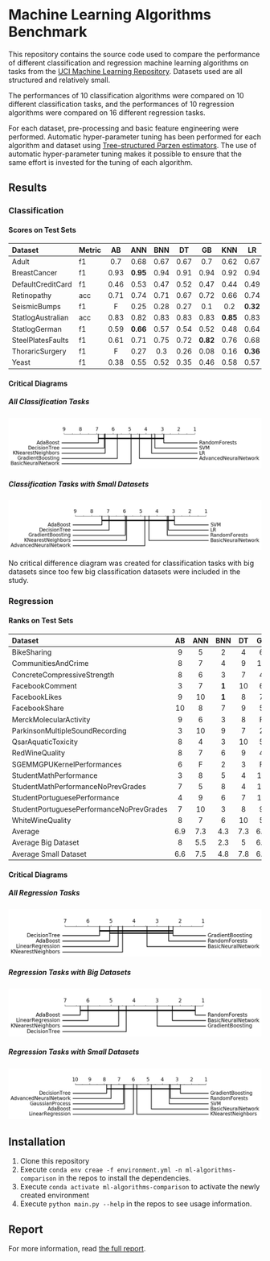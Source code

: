 # Machine Learning Algorithms Benchmark
This repository contains the source code used to compare the performance of different classification and regression machine learning algorithms on tasks from the  [UCI Machine Learning Repository](https://archive.ics.uci.edu/ml/index.php). Datasets used are all structured and relatively small.

The performances of 10 classification algorithms were compared on 10 different classification tasks, and the performances of 10 regression algorithms were compared on 16 different regression tasks.

For each dataset, pre-processing and basic feature engineering were performed.
Automatic hyper-parameter tuning has been performed for each algorithm and dataset using [Tree-structured Parzen estimators](https://papers.nips.cc/paper/4443-algorithms-for-hyper-parameter-optimization.pdf). The use of automatic hyper-parameter tuning makes it possible to ensure that the same effort is invested for the tuning of each algorithm.

## Results

### Classification

#### Scores on Test Sets
| Dataset             | Metric|   AB |   ANN |   BNN |   DT |   GB |   KNN |   LR |   RF |   SVM |
|:--------------------|:------|:----:|:-----:|:-----:|:----:|:----:|:-----:|:----:|:----:|:-----:|
| Adult               | f1    | 0.7  |  0.68 |  0.67 | 0.67 | 0.7  |  0.62 | 0.67 | **0.71** |  0.66 |
| BreastCancer        | f1    | 0.93 |  **0.95** |  0.94 | 0.91 | 0.94 |  0.92 | 0.94 | **0.95** |  **0.95** |
| DefaultCreditCard   | f1    | 0.46 |  0.53 |  0.47 | 0.52 | 0.47 |  0.44 | 0.49 | **0.54** |  0.53 |
| Retinopathy         | acc   | 0.71 |  0.74 |  0.71 | 0.67 | 0.72 |  0.66 | 0.74 | 0.67 |  **0.77** |
| SeismicBumps        | f1    |  F   |  0.25 |  0.28 | 0.27 | 0.1  |  0.2  | **0.32** | 0.28 |  0.3  |
| StatlogAustralian   | acc   | 0.83 |  0.82 |  0.83 | 0.83 | 0.83 |  **0.85** | 0.83 | 0.84 |  0.83 |
| StatlogGerman       | f1    | 0.59 |  **0.66** |  0.57 | 0.54 | 0.52 |  0.48 | 0.64 | 0.59 |  0.63 |
| SteelPlatesFaults   | f1    | 0.61 |  0.71 |  0.75 | 0.72 | **0.82** |  0.76 | 0.68 | 0.8  |  0.77 |
| ThoraricSurgery     | f1    |  F   |  0.27 |  0.3  | 0.26 | 0.08 |  0.16 | **0.36** | 0.24 |  0.35 |
| Yeast               | f1    | 0.38 |  0.55 |  0.52 | 0.35 | 0.46 |  0.58 | 0.57 | **0.6**  |  0.56 |
#### Critical Diagrams
##### All Classification Tasks
![Critical Difference Diagram for Classification tasks](results/cd-diagram-classification.png?raw=true)
##### Classification Tasks with Small Datasets
![Critical Difference Diagram for Regression tasks](results/cd-diagram-classification-small-ds.png?raw=true)

No critical difference diagram was created for classification tasks with big datasets since too few big classification datasets were included in the study.

### Regression
#### Ranks on Test Sets
  Dataset                                  |   AB | ANN   |   BNN |   DT | GP   |   GB |   KNN |   LR |   RF | SVM   |
|:-----------------------------------------|:----:|:-----:|:-----:|:----:|:----:|:----:|:-----:|:----:|:----:|:-----:|
| BikeSharing                              |  9   | 5     |   2   |  4   | 6    |  3   |   8   | 10   |  **1**   | 7     |
| CommunitiesAndCrime                      |  8   | 7     |   4   |  9   | 10   |  2   |   6   |  3   |  5   | **1**     |
| ConcreteCompressiveStrength              |  8   | 6     |   3   |  7   | 4    |  **1**   |   9   | 10   |  2   | 5     |
| FacebookComment                          |  3   | 7     |   **1**   | 10   | 6    |  2   |   8   |  4   |  9   | 5     |
| FacebookLikes                            |  9   | 10    |   **1**   |  8   | 7    |  3   |   4   |  5   |  6   | 2     |
| FacebookShare                            | 10   | 8     |   7   |  9   | 5    |  **1**   |   4   |  3   |  2   | 6     |
| MerckMolecularActivity                   |  9   | 6     |   3   |  8   | F    |  **1**   |   7   |  5   |  2   | 4     |
| ParkinsonMultipleSoundRecording          |  3   | 10    |   9   |  7   | 2    |  6   |   **1**   |  5   |  8   | 4     |
| QsarAquaticToxicity                      |  8   | 4     |   3   | 10   | 5    |  7   |   6   |  9   |  **1**   | 2     |
| RedWineQuality                           |  8   | 7     |   6   |  9   | 4    |  3   |   2   | 10   |  **1**   | 5     |
| SGEMMGPUKernelPerformances               |  6   | F     |   2   |  3   | F    |  5   |   4   |  7   |  **1**   | F     |
| StudentMathPerformance                   |  3   | 8     |   5   |  4   | 10   |  2   |   9   |  7   |  **1**   | 6     |
| StudentMathPerformanceNoPrevGrades       |  7   | 5     |   8   |  4   | 10   |  **1**   |   9   |  6   |  2   | 3     |
| StudentPortuguesePerformance             |  4   | 9     |   6   |  7   | 10   |  5   |   8   |  3   |  2   | **1**     |
| StudentPortuguesePerformanceNoPrevGrades |  7   | 10    |   3   |  8   | 9    |  **1**   |   6   |  4   |  5   | 2     |
| WhiteWineQuality                         |  8   | 7     |   6   | 10   | 5    |  2   |   3   |  9   |  **1**   | 4     |
| Average                                  |  6.9 | 7.3   |   4.3 |  7.3 | 6.6  |  **2.8** |   5.9 |  6.2 |  3.1 | 3.8   |
| Average Big Dataset                      |  8   | 5.5   |   2.3 |  5   | 6.0  |  3   |   6.3 |  7.3 |  **1.3** | 5.5   |
| Average Small Dataset                    |  6.6 | 7.5   |   4.8 |  7.8 | 6.7  |  **2.8** |   5.8 |  6   |  3.5 | 3.5   |
#### Critical Diagrams
##### All Regression Tasks
![Critical Difference Diagram for Regression tasks](results/cd-diagram-regression.png?raw=true)
##### Regression Tasks with Big Datasets
![Critical Difference Diagram for Classification tasks with bigger datasets](results/cd-diagram-regression-big-ds.png?raw=true)
##### Regression Tasks with Small Datasets
![Critical Difference Diagram for Classification tasks with bigger datasets](results/cd-diagram-regression-small-ds.png?raw=true)

## Installation
  1. Clone this repository
  2. Execute `conda env creae -f environment.yml -n ml-algorithms-comparison` in the repos to install the dependencies.
  3. Execute `conda activate ml-algorithms-comparison` to activate the newly created environment
  4. Execute `python main.py --help` in the repos to see usage information.

## Report
For more information, read [the full report](report.pdf?raw=true).
